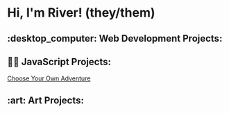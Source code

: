 <h1>Hi, I'm River! (they/them)</h1>

<h2>:desktop_computer: Web Development Projects:</h2>


<h2>👨‍💻 JavaScript Projects:</h2>

[Choose Your Own Adventure](https://github.com/riverb-creative/ChooseYourOwnAdventure)


<h2>:art: Art Projects:</h2>


